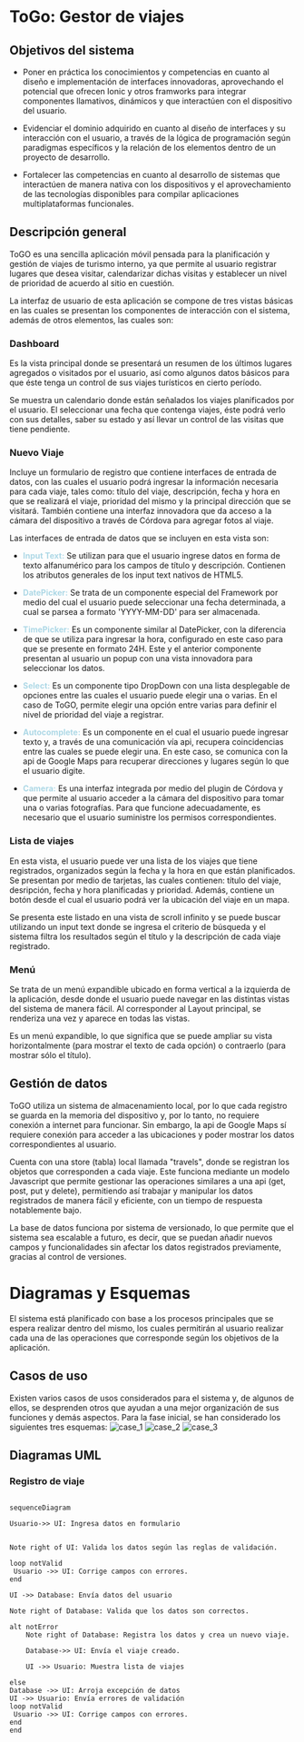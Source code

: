 # ToGo: Gestor de viajes

## Objetivos del sistema

- Poner en práctica los conocimientos y competencias en cuanto al diseño e implementación de interfaces innovadoras, aprovechando el potencial que ofrecen Ionic y otros framworks para integrar componentes llamativos, dinámicos y que interactúen con el dispositivo del usuario.

- Evidenciar el dominio adquirido en cuanto al diseño de interfaces y su interacción con el usuario, a través de la lógica de programación según paradigmas específicos y la relación de los elementos dentro de un proyecto de desarrollo.

- Fortalecer las competencias en cuanto al desarrollo de sistemas que interactúen de manera nativa con los dispositivos y el aprovechamiento de las tecnologías disponibles para compilar aplicaciones multiplataformas funcionales.

## Descripción general

ToGO es una sencilla aplicación móvil pensada para la planificación y gestión de viajes de turismo interno, ya que permite al usuario registrar lugares que desea visitar, calendarizar dichas visitas y establecer un nivel de prioridad de acuerdo al sitio en cuestión.

La interfaz de usuario de esta aplicación se compone de tres vistas básicas en las cuales se presentan los componentes de interacción con el sistema, además de otros elementos, las cuales son:

### Dashboard

Es la vista principal donde se presentará un resumen de los últimos lugares agregados o visitados por el usuario, así como algunos datos básicos para que éste tenga un control de sus viajes turísticos en cierto período.

Se muestra un calendario donde están señalados los viajes planificados por el usuario. El seleccionar una fecha que contenga viajes, éste podrá verlo con sus detalles, saber su estado y así llevar un control de las visitas que tiene pendiente.

### Nuevo Viaje

Incluye un formulario de registro que contiene interfaces de entrada de datos, con las cuales el usuario podrá ingresar la información necesaria para cada viaje, tales como: título del viaje, descripción, fecha y hora en que se realizará el viaje, prioridad del mismo y la principal dirección que se visitará. También contiene una interfaz innovadora que da acceso a la cámara del dispositivo a través de Córdova para agregar fotos al viaje.

Las interfaces de entrada de datos que se incluyen en esta vista son:

- <span style="color: lightblue"> **Input Text:** </span>Se utilizan para que el usuario ingrese datos en forma de texto alfanumérico para los campos de título y descripción. Contienen los atributos generales de los input text nativos de HTML5.

- <span style="color: lightblue"> **DatePicker:** </span>Se trata de un componente especial del Framework por medio del cual el usuario puede seleccionar una fecha determinada, a cual se parsea a formato 'YYYY-MM-DD' para ser almacenada.

- <span style="color: lightblue"> **TimePicker:** </span> Es un componente similar al DatePicker, con la diferencia de que se utiliza para ingresar la hora, configurado en este caso para que se presente en formato 24H. Este y el anterior componente presentan al usuario un popup con una vista innovadora para seleccionar los datos.

- <span style="color: lightblue"> **Select:** </span> Es un componente tipo DropDown con una lista desplegable de opciones entre las cuales el usuario puede elegir una o varias. En el caso de ToGO, permite elegir una opción entre varias para definir el nivel de prioridad del viaje a registrar.

- <span style="color: lightblue"> **Autocomplete:** </span> Es un componente en el cual el usuario puede ingresar texto y, a través de una comunicación vía api, recupera coincidencias entre las cuales se puede elegir una. En este caso, se comunica con la api de Google Maps para recuperar direcciones y lugares según lo que el usuario digite.

- <span style="color: lightblue"> **Camera:** </span> Es una interfaz integrada por medio del plugin de Córdova y que permite al usuario acceder a la cámara del dispositivo para tomar una o varias fotografías. Para que funcione adecuadamente, es necesario que el usuario suministre los permisos correspondientes.

### Lista de viajes

En esta vista, el usuario puede ver una lista de los viajes que tiene registrados, organizados según la fecha y la hora en que están planificados. Se presentan por medio de tarjetas, las cuales contienen: título del viaje, desripción, fecha y hora planificadas y prioridad. Además, contiene un botón desde el cual el usuario podrá ver la ubicación del viaje en un mapa.

Se presenta este listado en una vista de scroll infinito y se puede buscar utilizando un input text donde se ingresa el criterio de búsqueda y el sistema filtra los resultados según el título y la descripción de cada viaje registrado.

### Menú

Se trata de un menú expandible ubicado en forma vertical a la izquierda de la aplicación, desde donde el usuario puede navegar en las distintas vistas del sistema de manera fácil. Al corresponder al Layout principal, se renderiza una vez y aparece en todas las vistas.

Es un menú expandible, lo que significa que se puede ampliar su vista horizontalmente (para mostrar el texto de cada opción) o contraerlo (para mostrar sólo el título).

## Gestión de datos

ToGO utiliza un sistema de almacenamiento local, por lo que cada registro se guarda en la memoria del dispositivo y, por lo tanto, no requiere conexión a internet para funcionar. Sin embargo, la api de Google Maps sí requiere conexión para acceder a las ubicaciones y poder mostrar los datos correspondientes al usuario.

Cuenta con una store (tabla) local llamada "travels", donde se registran los objetos que corresponden a cada viaje. Este funciona mediante un modelo Javascript que permite gestionar las operaciones similares a una api (get, post, put y delete), permitiendo así trabajar y manipular los datos registrados de manera fácil y eficiente, con un tiempo de respuesta notablemente bajo.

La base de datos funciona por sistema de versionado, lo que permite que el sistema sea escalable a futuro, es decir, que se puedan añadir nuevos campos y funcionalidades sin afectar los datos registrados previamente, gracias al control de versiones.

# Diagramas y Esquemas

El sistema está planificado con base a los procesos principales que se espera realizar dentro del mismo, los cuales permitirán al usuario realizar cada una de las operaciones que corresponde según los objetivos de la aplicación.

## Casos de uso

Existen varios casos de usos considerados para el sistema y, de algunos de ellos, se desprenden otros que ayudan a una mejor organización de sus funciones y demás aspectos. Para la fase inicial, se han considerado los siguientes tres esquemas:
![case_1](https://res.cloudinary.com/atriontechsd/image/upload/v1675389063/imagen_2023-02-02_215102192_fddvap.png "Viajes")
![case_2](https://res.cloudinary.com/atriontechsd/image/upload/v1675389337/imagen_2023-02-02_215536131_zfug5g.png "Registrar Viaje")
![case_3](https://res.cloudinary.com/atriontechsd/image/upload/v1675389499/imagen_2023-02-02_215818134_d8vvwo.png "Buscar Viajes")

## Diagramas UML

### Registro de viaje

```mermaid

sequenceDiagram

Usuario->> UI: Ingresa datos en formulario


Note right of UI: Valida los datos según las reglas de validación.

loop notValid
 Usuario ->> UI: Corrige campos con errores.
end

UI ->> Database: Envía datos del usuario

Note right of Database: Valida que los datos son correctos.

alt notError
	Note right of Database: Registra los datos y crea un nuevo viaje.

	Database->> UI: Envía el viaje creado.

	UI ->> Usuario: Muestra lista de viajes

else
Database ->> UI: Arroja excepción de datos
UI ->> Usuario: Envía errores de validación
loop notValid
 Usuario ->> UI: Corrige campos con errores.
end
end
```
